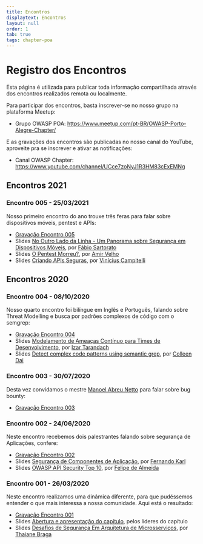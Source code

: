 ```yaml
---
title: Encontros
displaytext: Encontros
layout: null
order: 1
tab: true
tags: chapter-poa
---
```


# Registro dos Encontros

Esta página é utilizada para publicar toda informação compartilhada através dos encontros realizados remota ou localmente. 

Para participar dos encontros, basta inscrever-se no nosso grupo na plataforma Meetup:

* Grupo OWASP POA: <https://www.meetup.com/pt-BR/OWASP-Porto-Alegre-Chapter/>

E as gravações dos encontros são publicadas no nosso canal do YouTube, aproveite pra se inscrever e ativar as notificações:

* Canal OWASP Chapter: <https://www.youtube.com/channel/UCce7zoNyJ1R3HM83cExEMNg>

## Encontros 2021

### Encontro 005 - 25/03/2021

Nosso primeiro encontro do ano trouxe três feras para falar sobre dispositivos móveis, pentest e APIs:

* [Gravação Encontro 005](https://www.youtube.com/watch?v=WHN61V7P7ts)
* Slides [No Outro Lado da Linha - Um Panorama sobre Segurança em Dispositivos Móveis](https://drive.google.com/file/d/1jl5cz5YhzW6ya--vuEd88gdPYS63teSB/view?usp=sharing), por [Fábio Sartorato](https://www.linkedin.com/in/fábio-sartorato-011627116/)
* Slides [O Pentest Morreu?](), por [Amir Velho](https://www.linkedin.com/in/amirvelho/)
* Slides [Criando APIs Seguras](https://viniciuscampitelli.com/slides-apis-seguras/#/), por [Vinícius Campitelli](https://www.linkedin.com/in/viniciuscampitelli/)

## Encontros 2020

### Encontro 004 - 08/10/2020

Nosso quarto encontro foi bilíngue em Inglês e Português, falando sobre Threat Modelling e busca por padrões complexos de código com o semgrep:

* [Gravação Encontro 004](https://www.youtube.com/watch?v=3_T4iq0vpeI)
* Slides [Modelamento de Ameaças Contínuo  para Times de Desenvolvimento](https://drive.google.com/file/d/130nZPYX_PllhKXK7ocZjw1XG68KT5QsG/view?usp=sharing), por [Izar Tarandach](https://www.linkedin.com/in/izartarandach/)
* Slides [Detect complex code patterns using semantic grep](https://drive.google.com/file/d/1aEgQM-oUXqs46OFtjnPR0Jo1c3m6-DLV/view?usp=sharing), por [Colleen Dai](https://www.linkedin.com/in/colleen-dai-839376b4/)

### Encontro 003 - 30/07/2020

Desta vez convidamos o mestre [Manoel Abreu Netto](https://www.linkedin.com/in/manoelt/) para falar sobre bug bounty:

* [Gravação Encontro 003](https://www.youtube.com/watch?v=y0X78M5_LMo)

### Encontro 002 - 24/06/2020

Neste encontro recebemos dois palestrantes falando sobre segurança de Aplicações, confere:

* [Gravação Encontro 002](https://www.youtube.com/watch?v=0eWxDPQr3xs)
* Slides [Segurança de Componentes de Aplicação](https://drive.google.com/file/d/1bQQCeUXO5GAtRVR5dH8tMlFoVJNrZ9Sb/view?usp=sharing), por [Fernando Karl](https://www.linkedin.com/in/fernandokarl/)
* Slides [OWASP API Security Top 10](https://drive.google.com/file/d/19nxiQ90xf0vtK48mcr45yoCl0GSOdk5y/view?usp=sharing), por [Felipe de Almeida](https://www.linkedin.com/in/feliperalmeida/)

### Encontro 001 - 26/03/2020

Neste encontro realizamos uma dinâmica diferente, para que pudéssemos entender o que mais interessa a nossa comunidade. Aqui está o resultado: 

* [Gravação Encontro 001](https://www.youtube.com/watch?v=EwyB4liRzVo)
* Slides [Abertura e apresentação do capítulo](https://drive.google.com/a/owasp.org/file/d/1u8pVn8Lo0Nuz5n9NJBuBj3728CQW9YLf/view?usp=sharing), pelos líderes do capítulo
* Slides [Desafios de Segurança Em Arquitetura de Microsserviços](https://drive.google.com/a/owasp.org/file/d/1j1xE2uturDNxTL24XdtFYwrintDmCE2z/view?usp=sharing), por [Thaiane Braga](https://www.linkedin.com/in/thaianebraga/)
